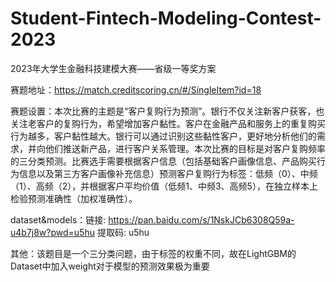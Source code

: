 # Student-Fintech-Modeling-Contest-2023
2023年大学生金融科技建模大赛——省级一等奖方案

赛题地址：https://match.creditscoring.cn/#/SingleItem?id=18

赛题设置：本次比赛的主题是“客户复购行为预测”。银行不仅关注新客户获客，也关注老客户的复购行为，希望增加客户黏性。客户在金融产品和服务上的重复购买行为越多，客户黏性越大。银行可以通过识别这些黏性客户，更好地分析他们的需求，并向他们推送新产品，进行客户关系管理。本次比赛的目标是对客户复购频率的三分类预测。比赛选手需要根据客户信息（包括基础客户画像信息、产品购买行为信息以及第三方客户画像补充信息）预测客户复购行为标签：低频（0）、中频（1）、高频（2），并根据客户平均价值（低频1、中频3、高频5），在独立样本上检验预测准确性（加权准确性）。

dataset&models：链接: https://pan.baidu.com/s/1NskJCb6308Q59a-u4b7j8w?pwd=u5hu 提取码: u5hu 

其他：该题目是一个三分类问题，由于标签的权重不同，故在LightGBM的Dataset中加入weight对于模型的预测效果极为重要
